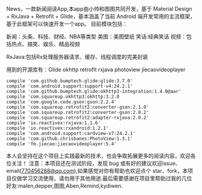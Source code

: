 News，一款新闻阅读App,本app由小帅和图图共同开发，基于 Material Design  + RxJava + Retrofit + Glide，基本涵盖了当前 Android 端开发常用的主流框架，基于此框架可以快速开发一个app。
目前模块包括：

新闻：头条、科技、财经、NBA等类型
美图：美图壁纸
笑话:经典笑话
视频：包括热点、搞笑、娱乐、精品视频


RxJava:包括Rx处理服务器请求、缓存、线程调度的完美封装

用到的开源库有：Glide okhttp retrofit rxjava photoview jiecaovideoplayer

    compile 'com.github.bumptech.glide:glide:3.7.0'
    compile 'com.android.support:support-v4:24.2.1'
    compile 'com.github.bumptech.glide:okhttp3-integration:1.4.0@aar'
    compile 'com.squareup.okhttp3:okhttp:3.2.0
    compile 'com.google.code.gson:gson:2.2.4'
    compile 'com.squareup.retrofit2:converter-gson:2.1.0'
    compile 'com.squareup.retrofit2:converter-gson:2.0.2'
    compile 'com.squareup.retrofit2:adapter-rxjava:2.0.2'
    compile 'io.reactivex:rxjava:1.1.6'
    compile 'io.reactivex:rxandroid:1.2.1'
    compile 'com.android.support:cardview-v7:24.2.1'
    compile 'com.github.chrisbanes:PhotoView:1.3.1'
    compile 'fm.jiecao:jiecaovideoplayer:5.4'
    
本人会坚持在这个项目上实践最新的技术，也会争取拓展更多的阅读内容，欢迎各位关注！ 注意：本项目还在测试阶段，发现 bug 或有好的建议欢迎issue、email(770456288@qq.com),如果感觉对你有帮助也欢迎点个 star、fork，本项目仅做学习交流使用，请勿用于其他用途.最后需要感谢在项目里帮助过我的几位好友:malen,depper,图图,Aben,Remind,kydiwen.
